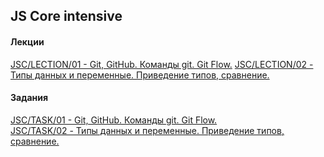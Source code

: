 ## JS Core intensive

#### Лекции
[JSC/LECTION/01 - Git, GitHub. Команды git. Git Flow.](https://zemla4ok.github.io/JS-Core/01)
[JSC/LECTION/02 - Типы данных и переменные. Приведение типов, сравнение.](https://zemla4ok.github.io/JS-Core/02)


#### Задания
[JSC/TASK/01 - Git, GitHub. Команды git. Git Flow.](https://zemla4ok.github.io/JS-Core/tasks/01.html)  
[JSC/TASK/02 - Типы данных и переменные. Приведение типов, сравнение.](https://zemla4ok.github.io/JS-Core/tasks/02.html)  